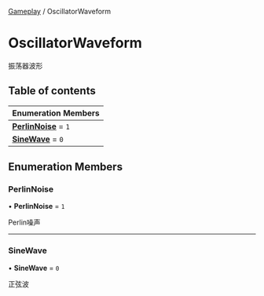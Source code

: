 [Gameplay](../groups/Gameplay.Gameplay.md) / OscillatorWaveform

# OscillatorWaveform <Badge type="tip" text="Enumeration" /> <Score text="OscillatorWaveform" />

振荡器波形

## Table of contents

| Enumeration Members |
| :-----|
| **[PerlinNoise](Gameplay.OscillatorWaveform.md#perlinnoise)** = ``1`` <br> |
| **[SineWave](Gameplay.OscillatorWaveform.md#sinewave)** = ``0`` <br> |

## Enumeration Members

### PerlinNoise <Score text="PerlinNoise" /> 

• **PerlinNoise** = ``1``

Perlin噪声

___

### SineWave <Score text="SineWave" /> 

• **SineWave** = ``0``

正弦波
